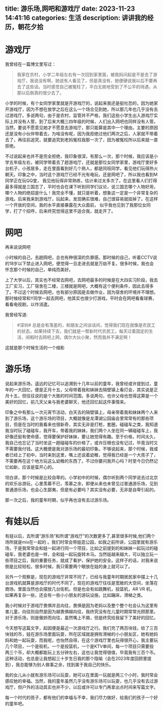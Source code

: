 title: 游乐场,网吧和游戏厅
date: 2023-11-23 14:41:16
categories: 生活
description: 讲讲我的经历，朝花夕拾
--- 


# 游戏厅

我曾经在一篇博文里写过：

> 我家在农村，小学二年级左右有一次回到家里面，被我妈问起是不是去了游戏厅，我说没有啊，她说有人看见了，但是真没有，她便硬说我以后不要再去了这些话。当时感觉自己被冤枉了，平白无故地受到了不公平的待遇，从那以后倒真的很少去了。
> 

小学的时候，有个女同学家里就是开游戏厅的，说起来我还是挺社恐的，因为她家开游戏厅，因为不想在放学之后在这么一个场合见到她，所以那几年也几乎没有去过游戏厅。多说两句，由于是农村，监管并不严格，我们这些小学生出入游戏厅实际上并没有人管，到了后来大概三四年级的时候，人们出入网吧也同样没有人管。当然，要说不愿意见她才不愿意去游戏厅，那只能算是其中一个理由。主要的原因还是没有小伙伴带着去，为啥没有呢，因为我拒绝过他们两次之后，人家就不带着去了，再往前追究，就要追究到老妈冤枉我那一次了，因为被冤枉所以后来就一直拒绝。

不过说起来也并不是完全拒绝，我印象很深，有那么一次，那个时候，我应该是小学五年级左右，被同学带着去了趟游戏厅，还就是那位女同学家里，游戏厅里好多台机子，小孩居多，走在里面看到好几个熟人，都是同班同学，看见他们玩得热火朝天。印象之中，当时这个游戏厅已经不光有电玩，还是网吧了，所以我也看到M同学正在玩QQ堂， 我见他玩得非常熟练，估计来过太多次了。在这里看人们打得最多得就是三国志了，平时也会在课下听到同学们议论，说三国志哪个人物好用，哪个人物的绝招是什么！我完全不懂，就只是听着，想象这一定是一个非常复杂的游戏。后来我来到游戏厅，玩起来，发现确实很难，自己很容易就挂掉了。在这样一个开放的空间，我的水平直接暴露在大众面前， 似乎我也见到了我那位女同学，打了个招呼，后来终究觉得这里不适合我，就走开了。

# 网吧

再来说说网吧

小时候的自己，去趟网吧，总也有种很深的负罪感。那时候的自己，听着CCTV说的18岁以下禁止进入网吧，便觉得一旦走进去就是万劫不复。很多时候，我也会怀念那个时候的自己，单纯而美好。

上了大学以后，其实也不经常去网吧，去网吧最多的时候是在大四实习阶段，我去工厂实习，工厂宿舍在二楼，三楼就是网吧，大概有这个便利条件，因此去得多了。不过这个时候去网吧，也有部分原因是去做作业，因为宿舍的环境并不理想。那时候经常和Y同学一起去网吧，他其实也很少打游戏，平时会在网吧看看球赛，看看电视剧，以作消遣。

我曾经写道:

> #深圳# 总是会有落差的，和朋友之间谈话间，觉得我们现在就像是农民工的状态，如果持续下去，我们就是一帮新时代农民工，每天过着固定的生活，闲暇时去网吧上网，偶尔大伙小聚，然而我并不满足啊！
> 

这就是那个时候生活的一个缩影

# 游乐场

说起来游乐场，遥远的记忆可以追溯到十几年以前的童年，我曾经或许提到过，童年的一大回忆，便是正月十五，父母带着我和妹妹去隔壁镇上看灯会，其实说是正月十五，但往往说的是个大致的时间范围，多说两句，也许父母也觉得这算是一个美好的回忆，前几天父亲与我老婆聊天，他还回忆起这件事情来。

印象之中有那么一次元宵节活动，白天去的隔壁镇上，母亲带着我和妹妹两个人来到了游乐场，这个游乐场的项目，大概就像是龙潭湖公园庙会里常常有的那些项目，但是在当时的我看来也很新奇，其实无非是打枪，套圈，碰碰车之类，我知道我当时玩了碰碰车，我开车，带着我的妹妹，我们两个人坐在同一辆碰碰车上，我好像还挺有使命感，觉得要保护好妹妹，要让她觉得有趣。至于价格，时间太久，我自己也忘记了当时坐这一趟碰碰车的价格了，或许压根也没有记过，毕竟当时又不需要我付钱。这大概便是我对游乐场的最初印象。不够说起来，那个时候，我或者已经上了初中，当时来到这里，嘴上还说着幼稚，觉得我已经是一个大孩子了，不需要再在这个地方玩这么幼稚的东西了。不过你要问我开心吗？时至今日仍然记忆如新，应该是蛮开心的。

坦白讲，那个时候是比较自卑的。小学初中的时候，偶尔听到两个同学说去过北京的欢乐谷游玩，心里羡慕不已，羡慕之余，即便从来也未曾见过普通游乐场，见到普通游乐场，也会心生鄙夷，但是有必要吗？其实没有必要，无非是自卑引起的。

那一次之后，我的童年时期，似乎再也没有去过游乐场。

# 有娃以后

有娃以后，去所谓“游乐场”和所谓“游戏厅”的次数更多了,甚至很多时候,他们两个场所就是mix在一起的 。我们时常会带娃逛公园，如我之前所讲，公园里就有游乐场，于是我常常会和娃一起进行同一个项目，比如之前提到的和妹妹一起玩过的碰碰车，我老婆也是一样，会和娃一起玩旋转木马。当然娃越来越大，可以独立玩一些项目之后，我的重要任务，就成了看护，保护她的安全。这样子的话，对我来说倒是比较轻松，很多时候，我只需要两个眼放在娃的身上就可以了。

另外一个观察是，现在的游戏厅非常不同了，已经与我童年时期居民家中摆上十几台游戏机就算是游戏厅的时代不同了，现在的游戏厅往往是宽敞的大空间，坐落在商场，里面当然也会摆放几台街机，但是也会有如跳舞机，投篮机，AR VR 机，如果再复杂一些，还会有一些小小朋友的游玩设施，比如蹦床，滑梯之类。

我小时候对于游戏厅畏惧并且向往，畏惧是因为老妈以及整个整个社会认为这里有害儿童，向往则自然是因为越畏惧越向往，我终究没有在儿童时期常常光顾那里。对于游乐场，则是傲娇而向往，虽然嘴上不屑，但是终究给我留下了美好的回忆。

今天想写这篇文字，起因便是最近一次游戏厅之行。我们充了两百块钱，给了三百块钱的币，娃在游乐场里面玩耍，所在区域就是拥有滑梯的小小朋友区，她有她妈妈和她一起玩耍，而我呢，也怡然自得，在这个游戏厅里也玩得很开心，我主要玩几个项目，一个是街机，一个是投篮机，一个是KTV单间，每一个项目只需要投两三个币，却大概都能玩上五分钟左右，这也让我觉得很值，毕竟我有三百个币。这种活动，也总是让我想起三十岁生日我的那个隐喻（会在2023年度回顾里提到），我总能够为别人做事之余，找到属于我自己的快乐。

我的女儿从小就有游乐场可以玩耍，她可以在里面一玩就是两三个小时，我时常会感叹她的幸福。当然，我的童年虽然几乎没有游乐场可以玩耍，也几乎没有去过游戏厅，但户外的活动其实也并不少，以后或许可以专门再拿出点时间来写篇文字。

每一个时代的孩子，都有他们的幸福与不幸，我们尽力做好，给我们的孩子一个好的童年吧。
